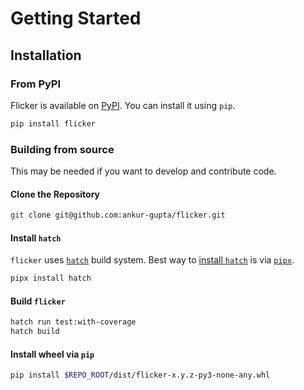 # Getting Started

## Installation
### From PyPI
Flicker is available on [PyPI](https://pypi.org/project/flicker/). You can install it using `pip`.

```bash
pip install flicker
```

### Building from source
This may be needed if you want to develop and contribute code.

#### Clone the Repository
```bash
git clone git@github.com:ankur-gupta/flicker.git
```

#### Install `hatch`
`flicker` uses [`hatch`](https://hatch.pypa.io/latest/) build system. Best way to 
[install `hatch`](https://hatch.pypa.io/latest/install/#pipx) is via [`pipx`](https://github.com/pypa/pipx). 
```bash
pipx install hatch
```

#### Build `flicker`
```bash
hatch run test:with-coverage
hatch build
```

#### Install wheel via `pip`
```bash
pip install $REPO_ROOT/dist/flicker-x.y.z-py3-none-any.whl
```

